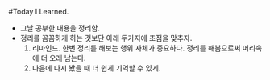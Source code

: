 #Today I Learned. 
- 그날 공부한 내용을 정리함.
- 정리를 꼼꼼하게 하는 것보단 아래 두가지에 초점을 맞추자.
  1. 리마인드. 한번 정리를 해보는 행위 자체가 중요하다. 정리를 해봄으로써 머리속에 더 오래 남는다.
  2. 다음에 다시 봤을 때 더 쉽게 기억할 수 있게.